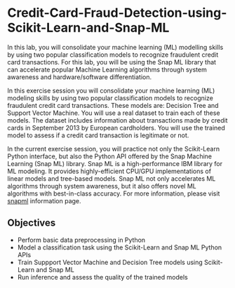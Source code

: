 # Credit-Card-Fraud-Detection-using-Scikit-Learn-and-Snap-ML

In this lab,  you will consolidate your machine learning (ML) modelling skills by using two popular classification models to recognize fraudulent credit card transactions. For this lab, you will be using the Snap ML library that can accelerate popular Machine Learning algorithms through system awareness and hardware/software differentiation. 


In this exercise session you will consolidate your machine learning (ML) modeling skills by using two popular classification models to recognize fraudulent credit card transactions. These models are: Decision Tree and Support Vector Machine. You will use a real dataset to train each of these models. The dataset includes information about 
transactions made by credit cards in September 2013 by European cardholders. You will use the trained model to assess if a credit card transaction is legitimate or not.

In the current exercise session, you will practice not only the Scikit-Learn Python interface, but also the Python API offered by the Snap Machine Learning (Snap ML) library. Snap ML is a high-performance IBM library for ML modeling. It provides highly-efficient CPU/GPU implementations of linear models and tree-based models. Snap ML not only accelerates ML algorithms through system awareness, but it also offers novel ML algorithms with best-in-class accuracy. For more information, please visit [snapml](https://ibm.biz/BdPfxy) information page.

## Objectives

* Perform basic data preprocessing in Python
* Model a classification task using the Scikit-Learn and Snap ML Python APIs
* Train Suppport Vector Machine and Decision Tree models using Scikit-Learn and Snap ML
* Run inference and assess the quality of the trained models


